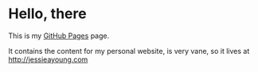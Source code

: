 # Hello, there

This is my [GitHub Pages](https://pages.github.com/) page.

It contains the content for my personal website, is very vane, so it lives at http://jessieayoung.com
